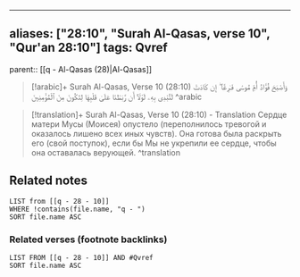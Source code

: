 
---
aliases: ["28:10", "Surah Al-Qasas, verse 10", "Qur'an 28:10"]
tags: Qvref
---

parent:: [[q - Al-Qasas (28)|Al-Qasas]]

> [!arabic]+ Surah Al-Qasas, Verse 10 (28:10)
> <span class="quran-arabic">وَأَصْبَحَ فُؤَادُ أُمِّ مُوسَىٰ فَـٰرِغًا ۖ إِن كَادَتْ لَتُبْدِى بِهِۦ لَوْلَآ أَن رَّبَطْنَا عَلَىٰ قَلْبِهَا لِتَكُونَ مِنَ ٱلْمُؤْمِنِينَ</span>
^arabic

> [!translation]+ Surah Al-Qasas, Verse 10 (28:10) - Translation
> Сердце матери Мусы (Моисея) опустело (переполнилось тревогой и оказалось лишено всех иных чувств). Она готова была раскрыть его (свой поступок), если бы Мы не укрепили ее сердце, чтобы она оставалась верующей.
^translation



## Related notes
```dataview
LIST from [[q - 28 - 10]]
WHERE !contains(file.name, "q - ")
SORT file.name ASC
```

### Related verses (footnote backlinks)
```dataview
LIST FROM [[q - 28 - 10]] AND #Qvref
SORT file.name ASC
```

